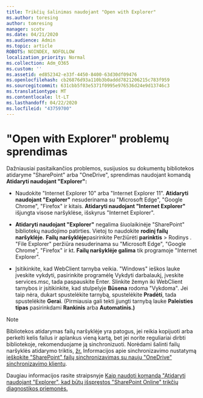 ```yaml
---
title: Trikčių šalinimas naudojant "Open with Explorer"
ms.author: toresing
author: tomresing
manager: scotv
ms.date: 04/21/2020
ms.audience: Admin
ms.topic: article
ROBOTS: NOINDEX, NOFOLLOW
localization_priority: Normal
ms.collection: Adm_O365
ms.custom: ''
ms.assetid: ed852342-e33f-4450-8400-63d30df09476
ms.openlocfilehash: cb26876d93a110b3b0addd7821206215c783f959
ms.sourcegitcommit: 631cbb5f03e5371f0995e976536d24e9d13746c3
ms.translationtype: MT
ms.contentlocale: lt-LT
ms.lasthandoff: 04/22/2020
ms.locfileid: "43759700"
---
```

# <a name="fix-problems-with-open-with-explorer"></a>"Open with Explorer" problemų sprendimas

Dažniausiai pasitaikančios problemos, susijusios su dokumentų bibliotekos atidaryme "SharePoint" arba "OneDrive", sprendimas naudojant komandą **Atidaryti naudojant "Explorer":** 
  
- Naudokite "Internet Explorer 10" arba "Internet Explorer 11". **Atidaryti naudojant "Explorer"** nesuderinama su "Microsoft Edge", "Google Chrome", "Firefox" ir kitais. **Atidaryti naudojant "Internet Explorer"** išjungta visose naršyklėse, išskyrus "Internet Explorer". 
    
- **Atidaryti naudojant "Explorer"** negalima šiuolaikinėje "SharePoint" bibliotekų naudojimo patirties. Vietoj to naudokite **rodinį failų naršyklėje.** **Failų naršyklėje**pasirinkite Peržiūrėti **parinktis** \> Rodinys . "File Explorer" peržiūra nesuderinama su "Microsoft Edge", "Google Chrome", "Firefox" ir kt. **Failų naršyklėje galima** tik programoje "Internet Explorer". 
    
- Įsitikinkite, kad WebClient tarnyba veikia. "Windows" ieškos lauke įveskite vykdyti, pasirinkite programėlę Vykdyti darbalaukį, įveskite services.msc, tada paspauskite Enter. Slinkite žemyn iki WebClient tarnybos ir įsitikinkite, kad stulpelyje **Būsena** rodoma "Vykdoma". Jei taip nėra, dukart spustelėkite tarnybą, spustelėkite **Pradėti**, tada spustelėkite **Gerai**. (Pirmiausia gali tekti įjungti tarnybą lauke **Paleisties tipas** pasirinkdami **Rankinis** arba **Automatinis.)** 
    
> [!NOTE]
> Bibliotekos atidarymas failų naršyklėje yra patogus, jei reikia kopijuoti arba perkelti kelis failus ir aplankus vieną kartą, bet jei norite reguliariai dirbti bibliotekoje, rekomenduojame ją sinchronizuoti. Norėdami šalinti failų naršyklės atidarymo triktis, [žr.](https://go.microsoft.com/fwlink/?linkid=871665) Informacijos apie sinchronizavimo nustatymą [ieškokite "SharePoint" failų sinchronizavimas su nauju "OneDrive" sinchronizavimo klientu](https://go.microsoft.com/fwlink/?linkid=871666).
  
Daugiau informacijos rasite straipsnyje [Kaip naudoti komandą "Atidaryti naudojant "Explorer", kad būtų išspręstos "SharePoint Online" trikčių diagnostikos priemonės.](https://docs.microsoft.com/sharepoint/support/lists-and-libraries/troubleshoot-issues-using-open-with-explorer) 
  

